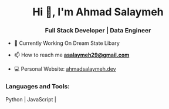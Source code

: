 <h1 align="center">Hi 👋, I'm Ahmad Salaymeh</h1>
<h3 align="center"> Full Stack Developer | Data Engineer</h3>

- 🔭 Currently Working On Dream State Libary

- 📫 How to reach me **asalaymeh29@gmail.com**

- 💻 Personal Website: [ahmadsalaymeh.dev](ahmadsalaymeh.dev)

<p align="left">
</p>

<h3 align="left">Languages and Tools:</h3>

 Python | JavaScript |


